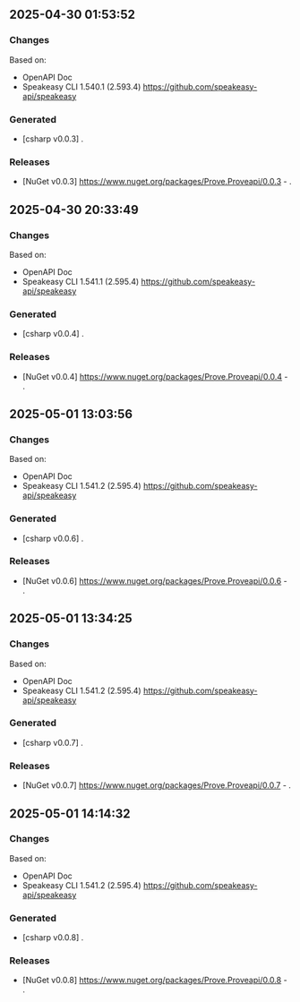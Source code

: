 

## 2025-04-30 01:53:52
### Changes
Based on:
- OpenAPI Doc  
- Speakeasy CLI 1.540.1 (2.593.4) https://github.com/speakeasy-api/speakeasy
### Generated
- [csharp v0.0.3] .
### Releases
- [NuGet v0.0.3] https://www.nuget.org/packages/Prove.Proveapi/0.0.3 - .

## 2025-04-30 20:33:49
### Changes
Based on:
- OpenAPI Doc  
- Speakeasy CLI 1.541.1 (2.595.4) https://github.com/speakeasy-api/speakeasy
### Generated
- [csharp v0.0.4] .
### Releases
- [NuGet v0.0.4] https://www.nuget.org/packages/Prove.Proveapi/0.0.4 - .

## 2025-05-01 13:03:56
### Changes
Based on:
- OpenAPI Doc  
- Speakeasy CLI 1.541.2 (2.595.4) https://github.com/speakeasy-api/speakeasy
### Generated
- [csharp v0.0.6] .
### Releases
- [NuGet v0.0.6] https://www.nuget.org/packages/Prove.Proveapi/0.0.6 - .

## 2025-05-01 13:34:25
### Changes
Based on:
- OpenAPI Doc  
- Speakeasy CLI 1.541.2 (2.595.4) https://github.com/speakeasy-api/speakeasy
### Generated
- [csharp v0.0.7] .
### Releases
- [NuGet v0.0.7] https://www.nuget.org/packages/Prove.Proveapi/0.0.7 - .

## 2025-05-01 14:14:32
### Changes
Based on:
- OpenAPI Doc  
- Speakeasy CLI 1.541.2 (2.595.4) https://github.com/speakeasy-api/speakeasy
### Generated
- [csharp v0.0.8] .
### Releases
- [NuGet v0.0.8] https://www.nuget.org/packages/Prove.Proveapi/0.0.8 - .